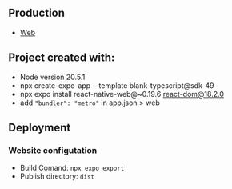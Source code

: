 ## Production
- [Web](https://fluently-web.netlify.app/)

## Project created with:
-  Node version 20.5.1
-  npx create-expo-app --template blank-typescript@sdk-49
-  npx expo install react-native-web@~0.19.6 react-dom@18.2.0
-  add `"bundler": "metro"` in app.json > web

## Deployment
### Website configutation
-  Build Comand: `npx expo export`
-  Publish directory: `dist`